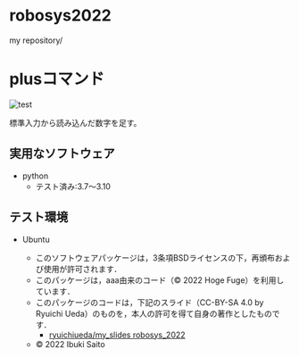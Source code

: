 # robosys2022
my repository/
# plusコマンド
![test](https://github.com/ibukisaito/robosys2022/actions/workflows/test.yml/badge.svg)

標準入力から読み込んだ数字を足す。

## 実用なソフトウェア
* python
  * テスト済み:3.7～3.10

## テスト環境
* Ubuntu



  * このソフトウェアパッケージは，3条項BSDライセンスの下，再頒布および使用が許可されます．
  * このパッケージは，aaa由来のコード（© 2022 Hoge Fuge）を利用しています．
  * このパッケージのコードは，下記のスライド（CC-BY-SA 4.0 by Ryuichi Ueda）のものを，本人の許可を得て自身の著作としたものです．
      * [ryuichiueda/my_slides robosys_2022](https://github.com/ryuichiueda/my_slides/tree/master/robosys_2022)
  * © 2022 Ibuki Saito

